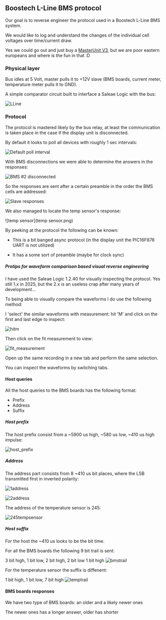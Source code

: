 ## Boostech L-Line BMS protocol ##

Our goal is to reverse engineer the protocol used in a Boostech L-Line BMS system.

We would like to log and understand the changes of the individual cell voltages over time/current draw.

Yes we could go out and just buy a [MasterUnit V3](https://shop4akku.de/bms-masterunit-v3/), but we are poor eastern europeans and where is the fun in that :D

### Physical layer ###

Bus idles at 5 Volt, master pulls it to +12V slave (BMS boards, current meter, temperature meter pulls it to GND).

A simple comparator circuit built to interface a Saleae Logic with the bus:

![LLine](l_line_interface.png)

### Protocol ###

The protocol is mastered likely by the bus relay, at least the communication is taken place in the case if the display unit is disconnected.

By default it looks to poll all devices with roughly 1 sec intervals:

![Default poll interval](poll_interval.png)

With BMS disconnections we were able to determine the answers in the responses:

![BMS #2 disconnected](missing2.png)

So the responses are sent after a certain preamble in the order the BMS cells are addressed:

![Slave responses](slaves.png)

We also managed to locate the temp sensor's response:

![temp sensor](temp sensor.png)

By peeking at the protocol the following can be known:

- This is a bit banged async protocol (in the display unit the PIC16F876 UART is not utilized)

- It has a some sort of preamble (maybe for clock sync)

##### Protips for waveform comparison based visual reverse engineering #####

I have used the Saleae Logic 1.2.40 for visually inspecting the protocol. Yes still 1.x in 2025, but the 2.x is an useless crap after many years of development...

To being able to visually compare the waveforms I do use the following method:

I 'select' the similar waveforms with measurement: hit 'M' and click on the first and last edge to inspect:

![hitm](hitm.png)

Then click on the fit measurement to view:

![fit_measurement](fit_measurement.png)

Open up the same recording in a new tab and perform the same selection.

You can inspect the waveforms by switching tabs.

#### Host queries ####

All the host queries to the BMS boards has the following format:

- Prefix
- Address
- Suffix


##### Host prefix #####

The host prefix consist from a ~5900 us high, ~580 us low, ~410 us high impulse:

![host_prefix](host_prefix.png)

##### Address #####

The address part consists from 8 ~410 us bit places, where the LSB transmitted first in inverted polarity:

![1address](1address.png)


![2address](2address.png)

The address of the temperature sensor is 245:

![245tempsensor](245tempsensor.png)


##### Host suffix #####

For the host the ~410 us looks to be the bit time.

For all the BMS boards the following 9 bit trail is sent:

3 bit high, 1 bit low, 2 bit high, 2 bit low 1 bit high
![bmstrail](bmstrail.png)


For the temperature sensor the suffix is diffenent:

1 bit high, 1 bit low, 7 bit high
![temptrail](temptrail.png)


#### BMS boards responses ####

We have two type of BMS boards: an older and a likely newer ones

The newer ones has a longer answer, older has shorter


